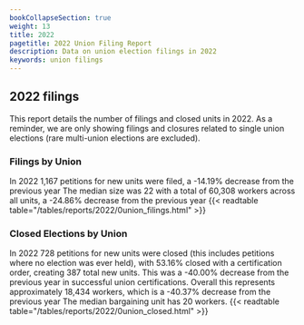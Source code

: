 ```yaml
---
bookCollapseSection: true
weight: 13
title: 2022
pagetitle: 2022 Union Filing Report
description: Data on union election filings in 2022
keywords: union filings
---
```


## 2022 filings

This report details the number of filings and closed units in 2022. As a reminder, we are only showing filings and closures related to single union elections (rare multi-union elections are excluded).

### Filings by Union
In 2022 1,167 petitions for new units were filed, a -14.19% decrease from the previous year The median size was 22 with a total of 60,308 workers across all units, a -24.86% decrease from the previous year
{{< readtable table="/tables/reports/2022/0union_filings.html" >}}

### Closed Elections by Union
In 2022 728 petitions for new units were closed (this includes petitions where no election was ever held), with 53.16% closed with a certification order, creating 387 total new units. This was a -40.00% decrease from the previous year in successful union certifications. Overall this represents approximately 18,434 workers, which is a -40.37% decrease from the previous year The median bargaining unit has 20 workers.
{{< readtable table="/tables/reports/2022/0union_closed.html" >}}
